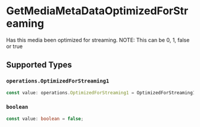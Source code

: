 # GetMediaMetaDataOptimizedForStreaming

Has this media been optimized for streaming. NOTE: This can be 0, 1, false or true


## Supported Types

### `operations.OptimizedForStreaming1`

```typescript
const value: operations.OptimizedForStreaming1 = OptimizedForStreaming1.Zero;
```

### `boolean`

```typescript
const value: boolean = false;
```

